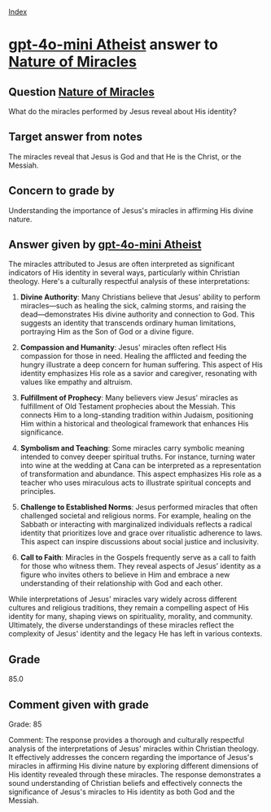 
[Index](../../index.md)
# [gpt-4o-mini Atheist](../../answering_models/gpt-4o-mini_Atheist.md) answer to [Nature of Miracles](../../questions/Nature_of_Miracles.md)

## Question [Nature of Miracles](../../questions/Nature_of_Miracles.md)
What do the miracles performed by Jesus reveal about His identity?

## Target answer from notes
The miracles reveal that Jesus is God and that He is the Christ, or the Messiah.

## Concern to grade by
Understanding the importance of Jesus's miracles in affirming His divine nature.

## Answer given by [gpt-4o-mini Atheist](../../answering_models/gpt-4o-mini_Atheist.md)
The miracles attributed to Jesus are often interpreted as significant indicators of His identity in several ways, particularly within Christian theology. Here's a culturally respectful analysis of these interpretations:

1. **Divine Authority**: Many Christians believe that Jesus' ability to perform miracles—such as healing the sick, calming storms, and raising the dead—demonstrates His divine authority and connection to God. This suggests an identity that transcends ordinary human limitations, portraying Him as the Son of God or a divine figure.

2. **Compassion and Humanity**: Jesus' miracles often reflect His compassion for those in need. Healing the afflicted and feeding the hungry illustrate a deep concern for human suffering. This aspect of His identity emphasizes His role as a savior and caregiver, resonating with values like empathy and altruism.

3. **Fulfillment of Prophecy**: Many believers view Jesus' miracles as fulfillment of Old Testament prophecies about the Messiah. This connects Him to a long-standing tradition within Judaism, positioning Him within a historical and theological framework that enhances His significance.

4. **Symbolism and Teaching**: Some miracles carry symbolic meaning intended to convey deeper spiritual truths. For instance, turning water into wine at the wedding at Cana can be interpreted as a representation of transformation and abundance. This aspect emphasizes His role as a teacher who uses miraculous acts to illustrate spiritual concepts and principles.

5. **Challenge to Established Norms**: Jesus performed miracles that often challenged societal and religious norms. For example, healing on the Sabbath or interacting with marginalized individuals reflects a radical identity that prioritizes love and grace over ritualistic adherence to laws. This aspect can inspire discussions about social justice and inclusivity.

6. **Call to Faith**: Miracles in the Gospels frequently serve as a call to faith for those who witness them. They reveal aspects of Jesus’ identity as a figure who invites others to believe in Him and embrace a new understanding of their relationship with God and each other.

While interpretations of Jesus' miracles vary widely across different cultures and religious traditions, they remain a compelling aspect of His identity for many, shaping views on spirituality, morality, and community. Ultimately, the diverse understandings of these miracles reflect the complexity of Jesus' identity and the legacy He has left in various contexts.

## Grade
85.0

## Comment given with grade
Grade: 85

Comment: The response provides a thorough and culturally respectful analysis of the interpretations of Jesus' miracles within Christian theology. It effectively addresses the concern regarding the importance of Jesus's miracles in affirming His divine nature by exploring different dimensions of His identity revealed through these miracles. The response demonstrates a sound understanding of Christian beliefs and effectively connects the significance of Jesus's miracles to His identity as both God and the Messiah.
